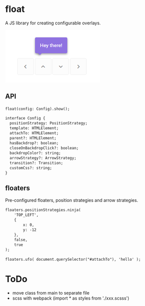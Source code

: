 # float

A JS library for creating configurable overlays.

![float](float-example.png)

## API

`float(config: Config).show();`

```
interface Config {
  positionStrategy: PositionStrategy;
  template: HTMLElement;
  attachTo: HTMLElement;
  parent?: HTMLElement;
  hasBackdrop?: boolean;
  closeOnBackdropClick?: boolean;
  backdropColor?: string;
  arrowStrategy?: ArrowStrategy;
  transition?: Transition;
  customCss?: string;
}
```

## floaters

Pre-configured floaters, position strategies and arrow strategies.

```
floaters.positionStrategies.ninja(
    'TOP_LEFT',
    {
        x: 0,
        y: -12
    },
    false,
    true
);
```

`floaters.ufo( document.querySelector("#attachTo"), 'hello' );`

# ToDo

- move class from main to separate file
- scss with webpack (import \* as styles from './xxx.scsss')
